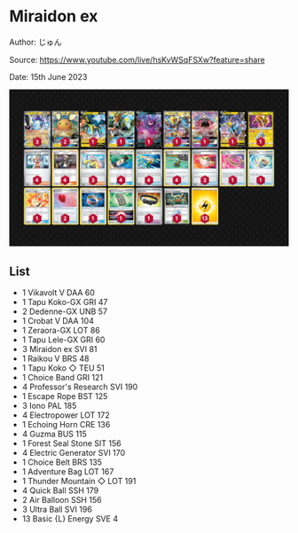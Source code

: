 # Miraidon ex

Author: じゅん

Source: <https://www.youtube.com/live/hsKvWSqFSXw?feature=share>

Date: 15th June 2023

![decklist](../../images/PAL/Miraidon%20ex/4-%20Miraidon%20ex.png)

## List

* 1 Vikavolt V DAA 60
* 1 Tapu Koko-GX GRI 47
* 2 Dedenne-GX UNB 57
* 1 Crobat V DAA 104
* 1 Zeraora-GX LOT 86
* 1 Tapu Lele-GX GRI 60
* 3 Miraidon ex SVI 81
* 1 Raikou V BRS 48
* 1 Tapu Koko ◇ TEU 51
* 1 Choice Band GRI 121
* 4 Professor's Research SVI 190
* 1 Escape Rope BST 125
* 3 Iono PAL 185
* 4 Electropower LOT 172
* 1 Echoing Horn CRE 136
* 4 Guzma BUS 115
* 1 Forest Seal Stone SIT 156
* 4 Electric Generator SVI 170
* 1 Choice Belt BRS 135
* 1 Adventure Bag LOT 167
* 1 Thunder Mountain ◇ LOT 191
* 4 Quick Ball SSH 179
* 2 Air Balloon SSH 156
* 3 Ultra Ball SVI 196
* 13 Basic {L} Energy SVE 4
